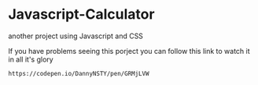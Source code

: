 # Javascript-Calculator
another project using Javascript and CSS

If you have problems seeing this porject you can follow this link to watch it in all it's glory

    https://codepen.io/DannyNSTY/pen/GRMjLVW
